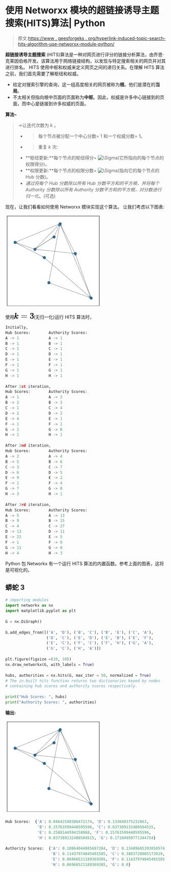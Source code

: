 # 使用 Networxx 模块的超链接诱导主题搜索(HITS)算法| Python

> 原文:[https://www . geesforgeks . org/hyperlink-induced-topic-search-hits-algorithm-use-networxx-module-python/](https://www.geeksforgeeks.org/hyperlink-induced-topic-search-hits-algorithm-using-networxx-module-python/)

**超链接诱导主题搜索** (HITS)算法是一种对网页进行评分的链接分析算法，由乔恩·克莱因伯格开发。该算法用于网络链接结构，以发现与特定搜索相关的网页并对其进行排名。
HITS 使用中枢和权威来定义网页之间的递归关系。在理解 HITS 算法之前，我们首先需要了解枢纽和权威。

*   给定对搜索引擎的查询，这一组高度相关的网页被称为**根**。他们是潜在的**当局**。
*   不太相关但指向根中页面的页面称为**中枢**。因此，权威是许多中心链接到的页面，而中心是链接到许多权威的页面。

**算法–**

> ->让迭代次数为 *k* 。
> - >每个节点被分配一个中心分数= 1 和一个权威分数= 1。
> - >重复 *k* 次:
> 
> *   **枢纽更新:**每个节点的枢纽得分= ![\Sigma  ](img/b943463150bf206fc1b575cced01b669.png "Rendered by QuickLaTeX.com")(它所指向的每个节点的权限得分)。
> *   **权限更新:**每个节点的权限分数= ![\Sigma  ](img/b943463150bf206fc1b575cced01b669.png "Rendered by QuickLaTeX.com")(指向它的每个节点的 Hub 分数)。
> *   *通过将每个 Hub 分数除以所有 Hub 分数平方和的平方根，并将每个 Authority 分数除以所有 Authority 分数平方和的平方根，对分数进行归一化*。(可选)

现在，让我们看看如何使用 Networxx 模块实现这个算法。
让我们考虑以下图表:

![](img/1b1f8a71a57ef0a2de74ad30fb0abd44.png)

使用![k = 3  ](img/b07b398f3937d45f38236c833321bef9.png "Rendered by QuickLaTeX.com")(无归一化)运行 HITS 算法时，

```py
Initially,
Hub Scores:        Authority Scores:
A -> 1             A -> 1
B -> 1             B -> 1
C -> 1             C -> 1
D -> 1             D -> 1
E -> 1             E -> 1
F -> 1             F -> 1
G -> 1             G -> 1
H -> 1             H -> 1

After 1st iteration,
Hub Scores:        Authority Scores:
A -> 1             A -> 3
B -> 2             B -> 2
C -> 1             C -> 4
D -> 2             D -> 2
E -> 4             E -> 1
F -> 1             F -> 1
G -> 2             G -> 0
H -> 1             H -> 1

After 2nd iteration,
Hub Scores:        Authority Scores:
A -> 2             A -> 4
B -> 5             B -> 6
C -> 3             C -> 7
D -> 6             D -> 5
E -> 9             E -> 2
F -> 1             F -> 4
G -> 7             G -> 0
H -> 3             H -> 1

After 3rd iteration,
Hub Scores:        Authority Scores:
A -> 5             A -> 13
B -> 9             B -> 15
C -> 4             C -> 27
D -> 13            D -> 11
E -> 22            E -> 5
F -> 1             F -> 9
G -> 11            G -> 0
H -> 4             H -> 3
```

Python 包 Networkx 有一个运行 HITS 算法的内置函数。参考上面的图表，这将是可视化的。

## 蟒蛇 3

```py
# importing modules
import networkx as nx
import matplotlib.pyplot as plt

G = nx.DiGraph()

G.add_edges_from([('A', 'D'), ('B', 'C'), ('B', 'E'), ('C', 'A'),
                  ('D', 'C'), ('E', 'D'), ('E', 'B'), ('E', 'F'),
                  ('E', 'C'), ('F', 'C'), ('F', 'H'), ('G', 'A'),
                  ('G', 'C'), ('H', 'A')])

plt.figure(figsize =(10, 10))
nx.draw_networkx(G, with_labels = True)

hubs, authorities = nx.hits(G, max_iter = 50, normalized = True)
# The in-built hits function returns two dictionaries keyed by nodes
# containing hub scores and authority scores respectively.

print("Hub Scores: ", hubs)
print("Authority Scores: ", authorities)
```

**输出:**

![](img/1b1f8a71a57ef0a2de74ad30fb0abd44.png)

```py
Hub Scores:  {'A': 0.04642540386472174, 'D': 0.133660375232863,
              'B': 0.15763599440595596, 'C': 0.037389132480584515, 
              'E': 0.2588144594158868, 'F': 0.15763599440595596,
              'H': 0.037389132480584515, 'G': 0.17104950771344754}

Authority Scores:  {'A': 0.10864044085687284, 'D': 0.13489685393050574, 
                    'B': 0.11437974045401585, 'C': 0.3883728005172019,
                    'E': 0.06966521189369385, 'F': 0.11437974045401585,
                    'H': 0.06966521189369385, 'G': 0.0}
```